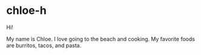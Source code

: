 # chloe-h

Hi!

My name is Chloe. I love going to the beach and cooking. 
My favorite foods are burritos, tacos, and pasta.
